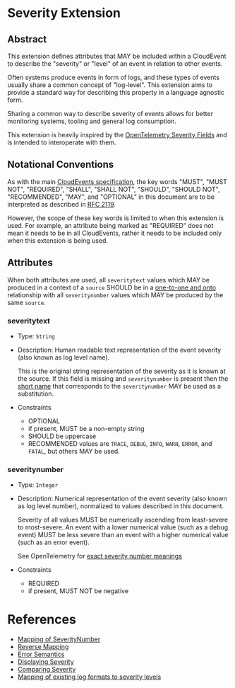 # Severity Extension

## Abstract
This extension defines attributes that MAY be included within a CloudEvent
to describe the "severity" or "level" of an event in relation to other events.

Often systems produce events in form of logs, and these types of events usually
share a common concept of "log-level". This extension aims to provide a
standard way for describing this property in a language agnostic form.

Sharing a common way to describe severity of events allows for better
monitoring systems, tooling and general log consumption.

This extension is heavily inspired by the
[OpenTelemetry Severity Fields](https://github.com/open-telemetry/opentelemetry-specification/blob/main/specification/logs/data-model.md#severity-fields)
and is intended to interoperate with them.

## Notational Conventions

As with the main [CloudEvents specification](../spec.md), the key words "MUST",
"MUST NOT", "REQUIRED", "SHALL", "SHALL NOT", "SHOULD", "SHOULD NOT",
"RECOMMENDED", "MAY", and "OPTIONAL" in this document are to be interpreted as
described in [RFC 2119](https://tools.ietf.org/html/rfc2119).

However, the scope of these key words is limited to when this extension is
used. For example, an attribute being marked as "REQUIRED" does not mean
it needs to be in all CloudEvents, rather it needs to be included only when
this extension is being used.

## Attributes

When both attributes are used, all `severitytext` values which MAY be produced
in a context of a `source` SHOULD be in a
[one-to-one and onto](https://en.wikipedia.org/wiki/Bijection) relationship
with all `severitynumber` values which MAY be produced by the same `source`.


### severitytext

- Type: `String`
- Description: Human readable text representation of the event severity (also
  known as log level name).

  This is the original string representation of the severity as it is known
  at the source. If this field is missing and `severitynumber` is present then
  the [short name](https://github.com/open-telemetry/opentelemetry-specification/blob/main/specification/logs/data-model.md#displaying-severity)
  that corresponds to the `severitynumber` MAY be used as a substitution.

- Constraints
  - OPTIONAL
  - if present, MUST be a non-empty string
  - SHOULD be uppercase
  - RECOMMENDED values are `TRACE`, `DEBUG`, `INFO`, `WARN`, `ERROR`, and
    `FATAL`, but others MAY be used.

### severitynumber

- Type: `Integer`
- Description: Numerical representation of the event severity (also known as
  log level number), normalized to values described in this document.

  Severity of all values MUST be numerically ascending from least-severe
  to most-severe. An event with a lower numerical value (such as a debug event)
  MUST be less severe than an event with a higher numerical value (such as
  an error event).

  See OpenTelemetry for [exact severity number meanings](https://github.com/open-telemetry/opentelemetry-specification/blob/main/specification/logs/data-model.md#field-severitynumber)

- Constraints
  - REQUIRED
  - if present, MUST NOT be negative


# References
  - [Mapping of SeverityNumber](https://github.com/open-telemetry/opentelemetry-specification/blob/main/specification/logs/data-model.md#mapping-of-severitynumber)
  - [Reverse Mapping](https://github.com/open-telemetry/opentelemetry-specification/blob/main/specification/logs/data-model.md#reverse-mapping)
  - [Error Semantics](https://github.com/open-telemetry/opentelemetry-specification/blob/main/specification/logs/data-model.md#error-semantics)
  - [Displaying Severity](https://github.com/open-telemetry/opentelemetry-specification/blob/main/specification/logs/data-model.md#displaying-severity)
  - [Comparing Severity](https://github.com/open-telemetry/opentelemetry-specification/blob/main/specification/logs/data-model.md#comparing-severity)
  - [Mapping of existing log formats to severity levels](https://github.com/open-telemetry/opentelemetry-specification/blob/main/specification/logs/data-model.md#appendix-a-example-mappings)
